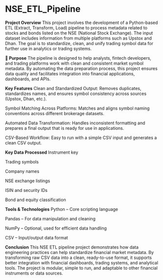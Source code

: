# NSE_ETL_Pipeline
**Project Overview**
This project involves the development of a Python-based ETL (Extract, Transform, Load) pipeline to process metadata related to stocks and bonds listed on the NSE (National Stock Exchange). The input dataset includes information from multiple platforms such as Upstox and Dhan. The goal is to standardize, clean, and unify trading symbol data for further use in analytics or trading systems.

**🎯 Purpose**
The pipeline is designed to help analysts, fintech developers, and trading platforms work with clean and consistent market symbol metadata. By automating the data preparation process, this project ensures data quality and facilitates integration into financial applications, dashboards, and APIs.

**Key Features**
Clean and Standardized Output:
Removes duplicates, standardizes names, and ensures symbol consistency across sources (Upstox, Dhan, etc.).

Symbol Matching Across Platforms:
Matches and aligns symbol naming conventions across different brokerage datasets.

Automated Data Transformation:
Handles inconsistent formatting and prepares a final output that is ready for use in applications.

CSV-Based Workflow:
Easy to run with a simple CSV input and generates a clean CSV output.

**Key Data Processed**
Instrument key

Trading symbols

Company names

NSE exchange listings

ISIN and security IDs

Bond and equity classification

**Tools & Technologies**
Python – Core scripting language

Pandas – For data manipulation and cleaning

NumPy – Optional, used for efficient data handling

CSV – Input/output data format

**Conclusion**
This NSE ETL pipeline project demonstrates how data engineering practices can help standardize financial market metadata. By transforming raw CSV data into a clean, ready-to-use format, it supports better integration with financial dashboards, trading systems, and analytical tools. The project is modular, simple to run, and adaptable to other financial instruments or data sources.
